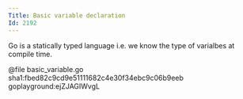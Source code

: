 ```yaml
---
Title: Basic variable declaration
Id: 2192
---
```

Go is a statically typed language i.e. we know the type of varialbes at compile time.

@file basic_variable.go sha1:fbed82c9cd9e51111682c4e30f34ebc9c06b9eeb goplayground:ejZJAGIWvgL
